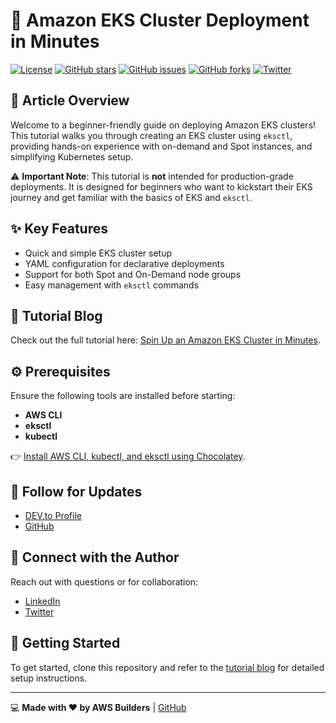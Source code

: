 # 🚀 Amazon EKS Cluster Deployment in Minutes

[![License](https://img.shields.io/badge/license-MIT-blue.svg)](LICENSE)
[![GitHub stars](https://img.shields.io/github/stars/simplynadaf/eks-cluster-deployment.svg)](https://github.com/simplynadaf/eks-cluster-deployment/stargazers)
[![GitHub issues](https://img.shields.io/github/issues/simplynadaf/eks-cluster-deployment.svg)](https://github.com/simplynadaf/eks-cluster-deployment/issues)
[![GitHub forks](https://img.shields.io/github/forks/simplynadaf/eks-cluster-deployment.svg)](https://github.com/simplynadaf/eks-cluster-deployment/network)
[![Twitter](https://img.shields.io/twitter/url/https/github.com/simplynadaf/eks-cluster-deployment.svg?style=social)](https://twitter.com/intent/tweet?text=Check%20out%20this%20awesome%20project%20https://github.com/simplynadaf/eks-cluster-deployment)

## 📝 Article Overview
Welcome to a beginner-friendly guide on deploying Amazon EKS clusters! This tutorial walks you through creating an EKS cluster using `eksctl`, providing hands-on experience with on-demand and Spot instances, and simplifying Kubernetes setup.

⚠️ **Important Note**: This tutorial is **not** intended for production-grade deployments. It is designed for beginners who want to kickstart their EKS journey and get familiar with the basics of EKS and `eksctl`.

## ✨ Key Features
- Quick and simple EKS cluster setup
- YAML configuration for declarative deployments
- Support for both Spot and On-Demand node groups
- Easy management with `eksctl` commands

## 📖 Tutorial Blog
Check out the full tutorial here: [Spin Up an Amazon EKS Cluster in Minutes](https://dev.to/aws-builders/spin-up-an-amazon-eks-cluster-in-minutes-2666-temp-slug-667873?preview=205922cdaf933b01455dba5ef201bc8b1be8e0ab2767205d094c9878ebf54720f80151d0251fb19d9e37d26216e61ac73799e52d91fbe23c37b97530).

## ⚙️ Prerequisites
Ensure the following tools are installed before starting:
- **AWS CLI**
- **eksctl**
- **kubectl**

👉 [Install AWS CLI, kubectl, and eksctl using Chocolatey](https://dev.to/aws-builders/devops-made-easy-install-aws-cli-kubectl-eksctl-using-chocolatey-4ndi).

## 🔗 Follow for Updates
- [DEV.to Profile](https://dev.to/sarvar_04)
- [GitHub](https://github.com/simplynadaf)

## 🤝 Connect with the Author
Reach out with questions or for collaboration:
- [LinkedIn](https://www.linkedin.com/in/sarvar04/)
- [Twitter](https://twitter.com/aws-builders)

## 🚀 Getting Started
To get started, clone this repository and refer to the [tutorial blog](https://dev.to/aws-builders/spin-up-an-amazon-eks-cluster-in-minutes-2666-temp-slug-667873?preview=205922cdaf933b01455dba5ef201bc8b1be8e0ab2767205d094c9878ebf54720f80151d0251fb19d9e37d26216e61ac73799e52d91fbe23c37b97530) for detailed setup instructions.

---
💻 **Made with ❤️ by AWS Builders** | [GitHub](https://github.com/simplynadaf/eks-cluster-deployment)
